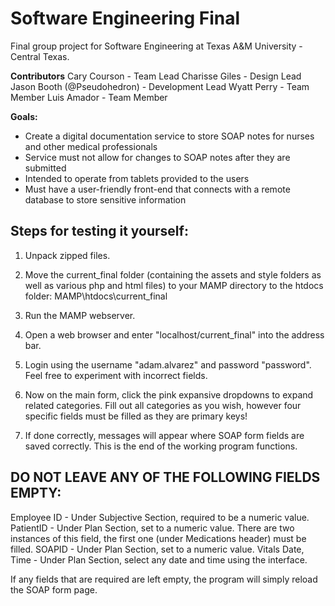 # Software Engineering Final
Final group project for Software Engineering at Texas A&M University - Central Texas.

**Contributors**
Cary Courson - Team Lead
Charisse Giles - Design Lead
Jason Booth (@Pseudohedron) - Development Lead
Wyatt Perry - Team Member
Luis Amador - Team Member

**Goals:**
- Create a digital documentation service to store SOAP notes for nurses and other medical professionals
- Service must not allow for changes to SOAP notes after they are submitted
- Intended to operate from tablets provided to the users
- Must have a user-friendly front-end that connects with a remote database to store sensitive information

## Steps for testing it yourself:

1. Unpack zipped files.

2. Move the current_final folder (containing the assets and style folders 
as well as various php and html files) to your MAMP directory to the htdocs folder:
MAMP\htdocs\current_final

3. Run the MAMP webserver.

4. Open a web browser and enter "localhost/current_final" into the address bar.

5. Login using the username "adam.alvarez" and password "password". Feel free to experiment with incorrect fields.

6. Now on the main form, click the pink expansive dropdowns to expand related categories. Fill out
all categories as you wish, however four specific fields must be filled as they are primary keys!

7. If done correctly, messages will appear where SOAP form fields are saved correctly. This is the end of the working program functions.

DO NOT LEAVE ANY OF THE FOLLOWING FIELDS EMPTY:
-----------------------------------------------
Employee ID - Under Subjective Section, required to be a numeric value.
PatientID - Under Plan Section, set to a numeric value. There are two instances of this field, the first one (under Medications header) must be filled.
SOAPID - Under Plan Section, set to a numeric value.
Vitals Date, Time - Under Plan Section, select any date and time using the interface.

If any fields that are required are left empty, the program will simply reload the SOAP form page.